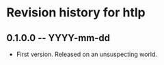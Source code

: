 # Revision history for htlp

## 0.1.0.0 -- YYYY-mm-dd

* First version. Released on an unsuspecting world.
